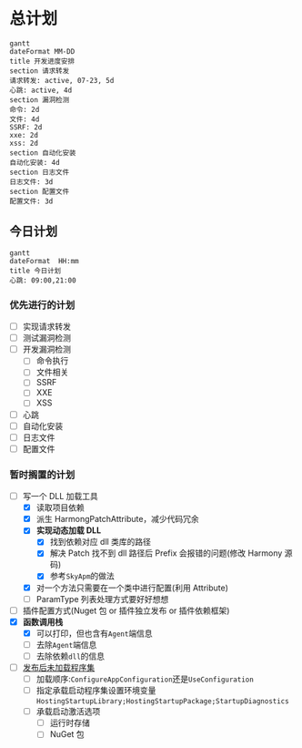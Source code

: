 # 总计划

```mermaid
gantt
dateFormat MM-DD
title 开发进度安排
section 请求转发
请求转发: active, 07-23, 5d
心跳: active, 4d
section 漏洞检测
命令: 2d
文件: 4d
SSRF: 2d
xxe: 2d
xss: 2d
section 自动化安装
自动化安装: 4d
section 日志文件
日志文件: 3d
section 配置文件
配置文件: 3d
```

## 今日计划

```mermaid
gantt
dateFormat  HH:mm
title 今日计划
心跳: 09:00,21:00
```

### 优先进行的计划

- [ ] 实现请求转发
- [ ] 测试漏洞检测
- [ ] 开发漏洞检测
  - [ ] 命令执行
  - [ ] 文件相关
  - [ ] SSRF
  - [ ] XXE
  - [ ] XSS
- [ ] 心跳
- [ ] 自动化安装
- [ ] 日志文件
- [ ] 配置文件

### 暂时搁置的计划

- [ ] 写一个 DLL 加载工具
  - [x] 读取项目依赖
  - [x] 派生 HarmongPatchAttribute，减少代码冗余
  - [x] **实现动态加载 DLL**
    - [x] 找到依赖对应 dll 类库的路径
    - [x] 解决 Patch 找不到 dll 路径后 Prefix 会报错的问题(修改 Harmony 源码)
    - [x] 参考`SkyApm`的做法
  - [x] 对一个方法只需要在一个类中进行配置(利用 Attribute)
  - [ ] ParamType 列表处理方式要好好想想
- [ ] 插件配置方式(Nuget 包 or 插件独立发布 or 插件依赖框架)
- [x] **函数调用栈**
  - [x] 可以打印，但也含有`Agent`端信息
  - [ ] 去除`Agent`端信息
  - [ ] 去除依赖`dll`的信息
- [ ] [发布后未加载程序集](https://docs.microsoft.com/zh-cn/aspnet/core/fundamentals/host/platform-specific-configuration?view=aspnetcore-3.1)
  - [ ] 加载顺序:`ConfigureAppConfiguration`还是`UseConfiguration`
  - [ ] 指定承载启动程序集设置环境变量`HostingStartupLibrary;HostingStartupPackage;StartupDiagnostics`
  - [ ] 承载启动激活选项
    - [ ] 运行时存储
    - [ ] NuGet 包
